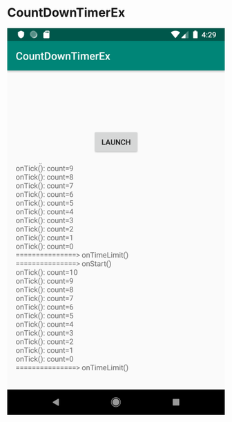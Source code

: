 # CountDownTimerEx

![Screenshot](https://github.com/nshiraki/CountDownTimerEx/blob/master/screenshot/device-2019-12-16-013053.png)

